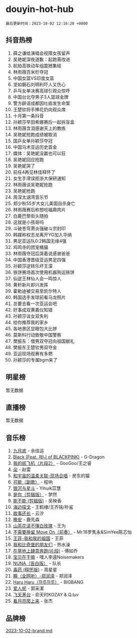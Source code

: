 # douyin-hot-hub

`最后更新时间：2023-10-02 12:16:20 +0800`

## 抖音热榜

1. 薛之谦给演唱会视障女孩留声
1. 吴艳妮深夜道歉：起跑需改进
1. 航拍高铁动车组震撼集结
1. 林雨薇百米栏夺冠
1. 中国女篮VS印度女篮
1. 坚如磐石刘明利吓人又伤心
1. 乒乓女单决赛高球引观众惊呼
1. 中国台北夺男子3人篮球金牌
1. 警方辟谣成都因吐痰发生命案
1. 王楚钦将手捧花扔向观众席
1. 十月第一条抖音
1. 孙颖莎早田希娜赛后一起拆盲盒
1. 林雨薇含泪感谢天上的教练
1. 吴艳妮抢跑成绩被取消
1. 国乒女单孙颖莎夺冠
1. 中国马术亚运历史首金
1. 媒体：吴艳妮没赢也可以狂
1. 吴艳妮回应抢跑
1. 吴艳妮哭了
1. 前任4再见林佳释怀了
1. 女生手滑误拒浙大保研通知
1. 林雨薇谈吴艳妮抢跑
1. 吴艳妮抢跑
1. 周深太湖湾音乐节
1. 郑少秋55岁大女儿美国自杀身亡
1. 林雨薇赛后称想吃福鼎肉片
1. 白鹿巴黎街头随拍
1. 这就是小孩哥吗
1. 斗破苍穹萧炎强破斗宗封印
1. 韩媒称权志龙离开YG加入华纳
1. 男足亚运队0:2韩国无缘4强
1. 鸡鸣寺的团宠橘猫
1. 林雨薇夺冠后哭着说感谢爸爸
1. 中国香港晋级亚运男足四强
1. 孙颖莎逆转乐坏王濛
1. 铁饼赛场首次使用机器狗运铁饼
1. 仙逆王林仙人会一鸣惊人
1. 黄轩新片即兴发挥
1. 霍勒迪被交易至凯尔特人
1. 韩国选手发球前看马龙照片
1. 总要去看一次亚运会吧
1. 好事成双黄嘉仪知错
1. 孙颖莎谈女双失利
1. 给你推荐我的家乡
1. 各地景区显眼包大比拼
1. 莫斯科行动致敬中国警察
1. 樊振东：借男双夺冠向祖国献礼
1. 樊振东王楚钦男双夺金
1. 亚运现场观赛有多燃
1. 孙颖莎的专属bgm来了

## 明星榜

暂无数据

## 直播榜

暂无数据

## 音乐榜

1. [九月底](https://sf3-cdn-tos.douyinstatic.com/obj/tos-cn-ve-2774/oMfewG4PDTFhF8iz3OGQ7ABH5i6fCgnMaoCbzZ) - 余佳运
1. [Black (Feat. 제니 of BLACKPINK)](https://sf3-cdn-tos.douyinstatic.com/obj/tos-cn-ve-2774/2eb92e2debbe4fe0a552bc099aef7f28) - G-Dragon
1. [我的纸飞机（片段2）](https://sf3-cdn-tos.douyinstatic.com/obj/tos-cn-ve-2774/oM2ZrKcg2CD5AeRB2gkeXOFB1IxAGJdZPazYHf) - GooGoo/王之睿
1. [朵](https://sf3-cdn-tos.douyinstatic.com/obj/tos-cn-ve-2774/932f5bdfcd7c47b880525e92ab8a4999) - 赵雷
1. [和宇宙的温柔关联-现场合唱](https://sf6-cdn-tos.douyinstatic.com/obj/tos-cn-ve-2774/o0hONGDYQBgk0e5bqDeQOonVmncA6tC2nBwZLT) - 房东的猫
1. [可能（副歌）](https://sf3-cdn-tos.douyinstatic.com/obj/tos-cn-ve-2774/cde1731888894259b333569393c2fb51) - 程响
1. [银河与星斗](https://sf3-cdn-tos.douyinstatic.com/obj/tos-cn-ve-2774/3cc0bf5f0ef140f7b6743a631bcf3c58) - Yihuik苡慧
1. [是你（剪辑版）](https://sf3-cdn-tos.douyinstatic.com/obj/tos-cn-ve-2774/46019dae783c4c969944217fe1cfafc4) - 梦然
1. [能不能 (剪辑版)](https://sf6-cdn-tos.douyinstatic.com/obj/tos-cn-ve-2774/fc4a6c45b4a34277ba4088e1d7fdff98) - 吴映香
1. [海边探戈](https://sf3-cdn-tos.douyinstatic.com/obj/tos-cn-ve-2774/os9gE0VQCGqt6VQkZDyBBYvfSDY0QFe3vVmubn) - 王鹤棣/王齐铭/朴鲨
1. [故事还长](https://sf3-cdn-tos.douyinstatic.com/obj/tos-cn-ve-2774/30a26758c8594f0ab81ac675c33ee2c5) - 云汐
1. [晚安](https://sf6-cdn-tos.douyinstatic.com/obj/tos-cn-ve-2774/a724c5e224464218839820f4e4fd632f) - 鹿先森
1. [山茶花读不懂白玫瑰](https://sf3-cdn-tos.douyinstatic.com/obj/tos-cn-ve-2774/osfn8B7DktrRHEPJgPCfDbw7QDQEkwC16BxZg9) - 王为
1. [不需要挽留 Move On（前奏）](https://sf3-cdn-tos.douyinstatic.com/obj/tos-cn-ve-2774/ooCBhgCCkF4nExzQL9WZSUbitfA8IsDkgQIYhe) - Mr.16罗隽永&SimYee陈芯怡
1. [王菲-我和我的祖国](https://sf3-cdn-tos.douyinstatic.com/obj/tos-cn-ve-2774/3ef0f373017541e18566595c96123cab) - 王菲
1. [我和比奇堡的朋友们](https://sf3-cdn-tos.douyinstatic.com/obj/tos-cn-ve-2774/f0505db981ea4a6d91453a15924a82aa) - 热水澡
1. [在草地上肆意奔跑(片段)](https://sf3-cdn-tos.douyinstatic.com/obj/tos-cn-ve-2774/8831d494742f45dabdfa8adb8b817259) - 傅如乔
1. [宝贝在干嘛](https://sf6-cdn-tos.douyinstatic.com/obj/tos-cn-ve-2774/okW4hBCfJI5B2ZEgTCtikhMW7IafzNrBQIYkpJ) - 嘿人李逵Noisemakers
1. [NUNA（告白版）](https://sf6-cdn-tos.douyinstatic.com/obj/tos-cn-ve-2774/a65828cbd8ce41a78a430a58b49f4feb) - 队长
1. [毒药 (释怀版)](https://sf6-cdn-tos.douyinstatic.com/obj/tos-cn-ve-2774/oYILMEAzspdZBIzy4frJNB8ZHPHWAhiwowd4Ad) - 周星星
1. [瞬（全网听）-郑润泽](https://sf3-cdn-tos.douyinstatic.com/obj/tos-cn-ve-2774/o4Vb9eJZClCZTnRQYy0BRSeHGrDtrkrQgIBvQt) - 郑润泽
1. [Haru Haru（하루하루）](https://sf3-cdn-tos.douyinstatic.com/obj/tos-cn-ve-2774/940c04aa98154ee7bdbaaa2ad9f28aec) - BIGBANG
1. [爱人呢](https://sf6-cdn-tos.douyinstatic.com/obj/tos-cn-ve-2774/2041dc10f3c442f1992b439a00eaf2ba) - 郭采潔
1. [飞天茅台](https://sf3-cdn-tos.douyinstatic.com/obj/tos-cn-ve-2774/o4GhTV5kIuMWmC2Ai1WzNglssgBfQaqQCSLxUU) - 俞天时KOZAY & Q.luv
1. [看月亮爬上来](https://sf3-cdn-tos.douyinstatic.com/obj/tos-cn-ve-2774/356c324112764016b25295e535f2daf0) - 张杰

## 品牌榜

[2023-10-02-brand.md](2023-10-02-brand.md)
